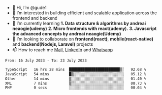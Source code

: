 - 👋 Hi, I’m @gude1
- 👀 I’m interested in building efficient and scalable application across the frontend and backend
- 🌱 I’m currently learning <b>1. Data structure & algorithms by andreai neaogie(udemy)</b> <b>2. Micro frontends with react(udemy).</b>  <b>3. Javascript the advanced concepts by andreai neaogie(Udemy)</b>
- 💞️ I’m looking to collaborate on <b>frontend(react)</b>, <b>mobile(react-native)</b> and <b>backend(Nodejs, Laravel)</b> projects
- 📫 How to reach me <a href="mailto:gideoniyin2021@gmail.com">Mail</a>, <a href="https://www.linkedin.com/in/gideon-owolabi-9b667a232/">LinkedIn</a> and <a href="https://wa.me/2348055377085">Whatsapp</a>

<!---
gude1/gude1 is a ✨ special ✨ repository because its `README.md` (this file) appears on your GitHub profile.
You can click the Preview link to take a look at your changes.
--->

<!--START_SECTION:waka-->

```txt
From: 16 July 2023 - To: 23 July 2023

TypeScript   16 hrs 28 mins  ███████████████████████▒░   92.68 %
JavaScript   54 mins         █▒░░░░░░░░░░░░░░░░░░░░░░░   05.12 %
Other        14 mins         ▒░░░░░░░░░░░░░░░░░░░░░░░░   01.40 %
XML          7 mins          ▒░░░░░░░░░░░░░░░░░░░░░░░░   00.73 %
PHP          0 secs          ░░░░░░░░░░░░░░░░░░░░░░░░░   00.04 %
```

<!--END_SECTION:waka-->
